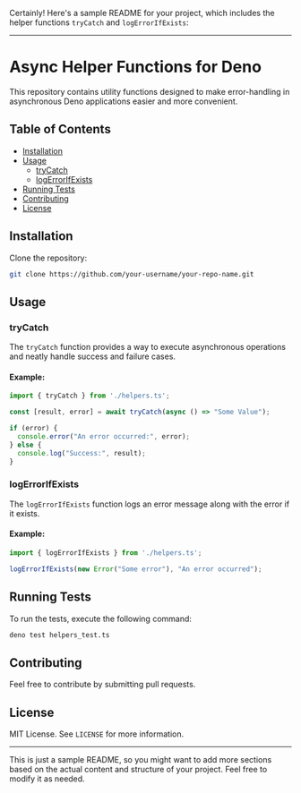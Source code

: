 Certainly! Here's a sample README for your project, which includes the helper functions `tryCatch` and `logErrorIfExists`:

---

# Async Helper Functions for Deno

This repository contains utility functions designed to make error-handling in asynchronous Deno applications easier and more convenient.

## Table of Contents

- [Installation](#installation)
- [Usage](#usage)
  - [tryCatch](#tryCatch)
  - [logErrorIfExists](#logerrorifexists)
- [Running Tests](#running-tests)
- [Contributing](#contributing)
- [License](#license)

## Installation

Clone the repository:

```bash
git clone https://github.com/your-username/your-repo-name.git
```

## Usage

### tryCatch

The `tryCatch` function provides a way to execute asynchronous operations and neatly handle success and failure cases.

#### Example:

```typescript
import { tryCatch } from './helpers.ts';

const [result, error] = await tryCatch(async () => "Some Value");

if (error) {
  console.error("An error occurred:", error);
} else {
  console.log("Success:", result);
}
```

### logErrorIfExists

The `logErrorIfExists` function logs an error message along with the error if it exists.

#### Example:

```typescript
import { logErrorIfExists } from './helpers.ts';

logErrorIfExists(new Error("Some error"), "An error occurred");
```

## Running Tests

To run the tests, execute the following command:

```bash
deno test helpers_test.ts
```

## Contributing

Feel free to contribute by submitting pull requests.

## License

MIT License. See `LICENSE` for more information.

---

This is just a sample README, so you might want to add more sections based on the actual content and structure of your project. Feel free to modify it as needed.